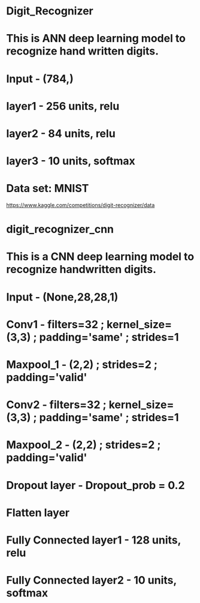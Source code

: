 # Digit_Recognizer
# This is ANN deep learning model to recognize hand written digits.
# Input - (784,)
# layer1 - 256 units, relu
# layer2 - 84 units, relu
# layer3 - 10 units, softmax
# Data set:  MNIST
https://www.kaggle.com/competitions/digit-recognizer/data


# digit_recognizer_cnn
# This is a CNN deep learning model to recognize handwritten digits.
# Input - (None,28,28,1)
# Conv1 - filters=32 ; kernel_size=(3,3) ; padding='same' ; strides=1
# Maxpool_1 - (2,2) ; strides=2 ; padding='valid'
# Conv2 - filters=32 ; kernel_size=(3,3) ; padding='same' ; strides=1
# Maxpool_2 - (2,2) ; strides=2 ; padding='valid'
# Dropout layer - Dropout_prob = 0.2
# Flatten layer
# Fully Connected layer1 - 128 units, relu
# Fully Connected layer2 - 10 units, softmax

